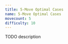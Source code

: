 ```yaml
---
title: 5-Move Optimal Cases
name: 5-Move Optimal Cases
movecount: 5
difficulty: 10
---
```


TODO description
